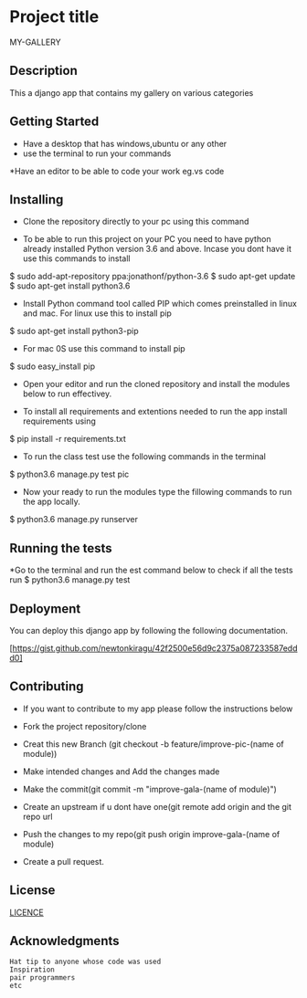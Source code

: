 
# Project title

MY-GALLERY

## Description

This a django app that contains my gallery on various categories

## Getting Started

* Have a desktop that has windows,ubuntu or any other
* use the terminal to run your commands

*Have an editor to be able to code your work eg.vs code

## Installing

* Clone the repository directly to your pc using this command

* To be able to run this project on your PC you need to have python already installed Python version 3.6 and above. Incase you dont have it use this commands to install

$ sudo add-apt-repository ppa:jonathonf/python-3.6
$ sudo apt-get update
$ sudo apt-get install python3.6

* Install Python command tool called PIP which comes preinstalled in linux and mac. For linux use this to install pip

$ sudo apt-get install python3-pip

* For mac 0S use this command to install pip

$ sudo easy_install pip

* Open your editor and run the cloned repository and install the modules below to run effectivey.

* To install all requirements and extentions needed to run the app install requirements using

$ pip install -r requirements.txt

* To run the class test use the following commands in the terminal

$ python3.6 manage.py test pic

* Now your ready to run the modules type the fillowing commands to run the app locally.

$ python3.6 manage.py runserver

## Running the tests

*Go to the terminal and run the est command below to check if all the tests run
$ python3.6 manage.py test

## Deployment

You can deploy this django app by following the following documentation.

[https://gist.github.com/newtonkiragu/42f2500e56d9c2375a087233587eddd0]

## Contributing

* If you want to contribute to my app please follow the instructions below

* Fork the project repository/clone
* Creat this new Branch (git checkout -b feature/improve-pic-(name of module))
* Make intended changes and Add the changes made
* Make the commit(git commit -m "improve-gala-(name of module)")
* Create an upstream if u dont have one(git remote add origin and the git repo url
* Push the changes to my repo(git push origin improve-gala-(name of module)
* Create a pull request.

## License

[LICENCE](/home/ruth/profile/LICENCE.md)

## Acknowledgments

    Hat tip to anyone whose code was used
    Inspiration
    pair programmers
    etc
